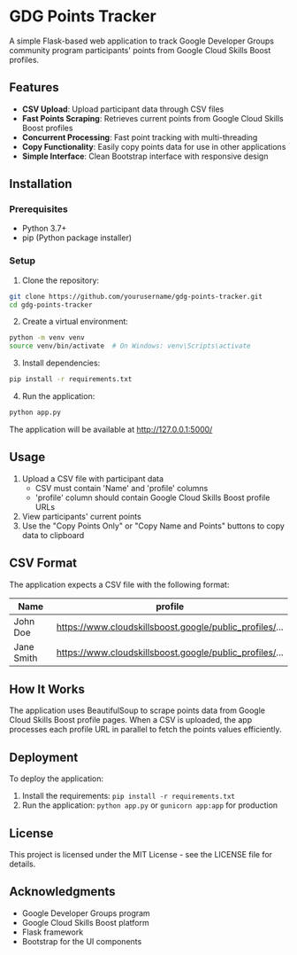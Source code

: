 # GDG Points Tracker

A simple Flask-based web application to track Google Developer Groups community program participants' points from Google Cloud Skills Boost profiles.

## Features

- **CSV Upload**: Upload participant data through CSV files
- **Fast Points Scraping**: Retrieves current points from Google Cloud Skills Boost profiles
- **Concurrent Processing**: Fast point tracking with multi-threading
- **Copy Functionality**: Easily copy points data for use in other applications
- **Simple Interface**: Clean Bootstrap interface with responsive design

## Installation

### Prerequisites

- Python 3.7+
- pip (Python package installer)

### Setup

1. Clone the repository:

```bash
git clone https://github.com/yourusername/gdg-points-tracker.git
cd gdg-points-tracker
```

2. Create a virtual environment:

```bash
python -m venv venv
source venv/bin/activate  # On Windows: venv\Scripts\activate
```

3. Install dependencies:

```bash
pip install -r requirements.txt
```

4. Run the application:

```bash
python app.py
```

The application will be available at http://127.0.0.1:5000/

## Usage

1. Upload a CSV file with participant data
   - CSV must contain 'Name' and 'profile' columns
   - 'profile' column should contain Google Cloud Skills Boost profile URLs
2. View participants' current points
3. Use the "Copy Points Only" or "Copy Name and Points" buttons to copy data to clipboard

## CSV Format

The application expects a CSV file with the following format:

| Name | profile |
|------|---------|
| John Doe | https://www.cloudskillsboost.google/public_profiles/... |
| Jane Smith | https://www.cloudskillsboost.google/public_profiles/... |

## How It Works

The application uses BeautifulSoup to scrape points data from Google Cloud Skills Boost profile pages. When a CSV is uploaded, the app processes each profile URL in parallel to fetch the points values efficiently.

## Deployment

To deploy the application:

1. Install the requirements: `pip install -r requirements.txt`
2. Run the application: `python app.py` or `gunicorn app:app` for production

## License

This project is licensed under the MIT License - see the LICENSE file for details.

## Acknowledgments

- Google Developer Groups program
- Google Cloud Skills Boost platform
- Flask framework
- Bootstrap for the UI components 